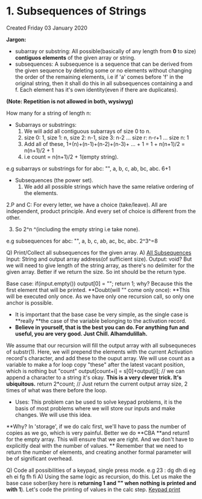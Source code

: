 # 1. Subsequences of Strings
Created Friday 03 January 2020

**Jargon:**

* subarray or substring: All possible(basically of any length from **0** to size) **contiguos elements** of the given array or string.
* subsequences: A subsequence is a sequence that can be derived from the given sequence by deleting some or no elements without changing the order of the remaining elements, i.e if 'a' comes before 'f' in the original string, then it shall do this in all subsequences containing a and f. Each element has it's own identity(even if there are duplicates).

**(Note: Repetition is not allowed in both, wysiwyg)**

How many for a string of length n:

* Subarrays or substrings: 
	1. We will add all contiguous subarrays of size 0 to n.
	2. size 0: 1, size 1: n, size 2: n-1, size 3: n-2 ... size r: n-r+1 ... size n: 1 
	3. Add all of these, 1+(n)+(n-1)+(n-2)+(n-3)+ ... + 1 = 1 + n(n+1)/2 = n(n+1)/2 + 1 
	4. i.e count = n(n+1)/2 + 1(empty string).


e.g subarrays or substrings for for abc: "", a, b, c, ab, bc, abc. 6+1


* Subsequences (the power set).
	1. We add all possible strings which have the same relative ordering of the elements.

2.P and C: For every letter, we have a choice (take/leave). All are independent, product principle. And every set of choice is different from the other.

3. So 2^n ^(including the empty string i.e take none). 

e.g subsequences for abc: "", a, b, c, ab, ac, bc, abc. 2^3^=8

Q) Print/Collect all subsequences for the given array.
A) 	[All Subsequences](./1._Subsequences_of_Strings/all_subsequences.cpp)
Input: String and output array address(of sufficient size).
Output: void? But we will need to give length of the string array, as there's no delimiter for the given array. Better if we return the size. So int should be the return type.
	
Base case: if(input.empty()) 
output[0] = "";
return 1;
why? Because this the first element that will be printed.
**Doubt(will "" come only once): **This will be executed only once. As we have only one recursion call, so only one anchor is possible.

* It is important that the base case be very simple, as the single case is **really **the case of the variable belonging to the activation record.
* **Believe in yourself, that is the best you can do. For anything fun and useful, you are very good. Just Chill. Alhamdulillah.**

	
We assume that our recursion will fill the output array with all subsequneces of substr(1).
Here, we will prepend the elements with the current Activation record's character, and add these to the ouput array.
We will use count as a variable to make a for loop copy "these" after the latest vacant position, which is nothing but "count"
output[count+i] = s[0]+output[i]; // we can append a character to a string it's okay. **This is a very clever trick. It's ubiquitous.**
return 2*count; // Just return the current output array size, 2 times of what was there before the loop.

* Uses: This problem can be used to solve keypad problems, it is the basis of most problems where we will store our inputs and make changes. We will use this idea.


**Why? In 'storage', if we do calc first, we'll have to pass the number of copies as we go, which is very painful. Better we do **CBA **and return1 for the empty array. This will ensure that we are right. And we don't have to explicitly deal with the number of values. **
Remember that we need to return the number of elements, and creating another formal parameter will be of significant overhead.

Q) Code all possibilities of a keypad, single press mode.
e.g 23 : dg dh di eg eh ei fg fh fi
A) Using the same logic as recursion, do this. Let us make the base case sober(key here is **returning 1 and "" when nothing is printed and with 1**). Let's code the printing of values in the calc step.
[Keypad print](./1._Subsequences_of_Strings/lectureCodes.md)

